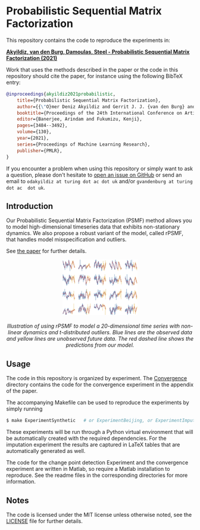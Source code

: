 # Probabilistic Sequential Matrix Factorization

This repository contains the code to reproduce the experiments in:

[**Akyildiz, van den Burg, Damoulas, Steel - Probabilistic Sequential Matrix 
Factorization (2021)**](http://proceedings.mlr.press/v130/akyildiz21a.html)

Work that uses the methods described in the paper or the code in this 
repository should cite the paper, for instance using the following BibTeX 
entry:

```bib
@inproceedings{akyildiz2021probabilistic,
    title={Probabilistic Sequential Matrix Factorization},
    author={{\"O}mer Deniz Akyildiz and Gerrit J. J. {van den Burg} and Theodoros Damoulas and Mark F. J. Steel},
    booktitle={Proceedings of the 24th International Conference on Artificial Intelligence and Statistics},
    editor={Banerjee, Arindam and Fukumizu, Kenji},
    pages={3484--3492},
    volume={130},
    year={2021},
    series={Proceedings of Machine Learning Research},
    publisher={PMLR},
}
```

If you encounter a problem when using this repository or simply want to ask a 
question, please don't hesitate to [open an issue on 
GitHub](https://github.com/alan-turing-institute/rPSMF) or send an email to 
``odakyildiz at turing dot ac dot uk`` and/or ``gvandenburg at turing dot ac 
dot uk``.

## Introduction

Our Probabilistic Sequential Matrix Factorization (PSMF) method allows you to 
model high-dimensional timeseries data that exhibits non-stationary dynamics. 
We also propose a robust variant of the model, called rPSMF, that handles 
model misspecification and outliers.

See [the paper](http://proceedings.mlr.press/v130/akyildiz21a.html) for 
further details.

<p align="center">
  <img width="40%" src="./.github/rpsmf.png" alt="Illustration of fitting 
  rPSMF to a multidimensional time series that contains outliers">
  <br>
  <br>
  <span><i>Illustration of using rPSMF to model a 20-dimensional time series 
  with non-linear dynamics and t-distributed outliers. Blue lines are the 
  observed data and yellow lines are unobserved future data. The red dashed 
  line shows the predictions from our model.
  </i></span>
</p>

## Usage

The code in this repository is organized by experiment. The 
[Convergence](./Convergence) directory contains the code for the convergence 
experiment in the appendix of the paper.

The accompanying Makefile can be used to reproduce the experiments by simply 
running

```bash
$ make ExperimentSynthetic   # or ExperimentBeijing, or ExperimentImpute, or ExperimentRecursive
```

These experiments will be run through a Python virtual environment that will 
be automatically created with the required dependencies. For the imputation 
experiment the results are captured in LaTeX tables that are automatically 
generated as well.

The code for the change point detection Experiment and the convergence 
experiment are written in Matlab, so require a Matlab installation to 
reproduce. See the readme files in the corresponding directories for more 
information.

## Notes

The code is licensed under the MIT license unless otherwise noted, see the 
[LICENSE](./LICENSE) file for further details.

